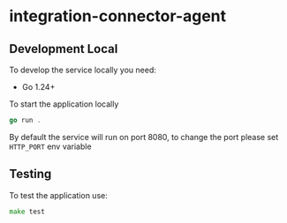 # integration-connector-agent

## Development Local

To develop the service locally you need:

- Go 1.24+

To start the application locally

```go
go run .
```

By default the service will run on port 8080, to change the port please set `HTTP_PORT` env variable

## Testing

To test the application use:

```go
make test
```
